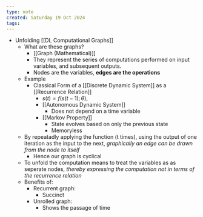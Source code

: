 ```yaml
---
type: note
created: Saturday 19 Oct 2024
tags: 
---
```

- Unfolding [[DL Computational Graphs]]
	- What are these graphs?
		- [[Graph (Mathematical)]]
		- They represent the series of computations performed on input variables, and subsequent outputs.
		- Nodes are the variables, **edges are the operations**
	- Example
		- Classical Form of a [[Discrete Dynamic System]] as a [[Recurrence Relation]]
			- $s(t) = f(s(t−1); θ),$
			- [[Autonomous Dynamic System]]
				- Does not depend on a time variable
			- [[Markov Property]]
				- State evolves based on only the previous state
				- Memoryless
	- By repeatadly applying the function (t times), using the output of one iteration as the input to the next, *graphically an edge can be drawn from the node to itself*
		- Hence our graph is cyclical
	- To unfold the computation means to treat the variables as as seperate nodes, *thereby expressing the computation not in terms of the recurrence relation*
	- Benefits of:
		- Recurrent graph:
			- Succinct
		- Unrolled graph:
			- Shows the passage of time